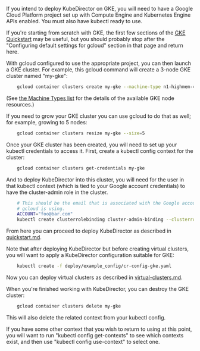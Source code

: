 If you intend to deploy KubeDirector on GKE, you will need to have a Google Cloud Platform project set up with Compute Engine and Kubernetes Engine APIs enabled. You must also have kubectl ready to use.

If you're starting from scratch with GKE, the first few sections of the [GKE Quickstart](https://cloud.google.com/kubernetes-engine/docs/quickstart) may be useful, but you should probably stop after the "Configuring default settings for gcloud" section in that page and return here.

With gcloud configured to use the appropriate project, you can then launch a GKE cluster. For example, this gcloud command will create a 3-node GKE cluster named "my-gke":
```bash
    gcloud container clusters create my-gke --machine-type n1-highmem-4
```
(See [the Machine Types list](https://cloud.google.com/compute/docs/machine-types) for the details of the available GKE node resources.)

If you need to grow your GKE cluster you can use gcloud to do that as well; for example, growing to 5 nodes:
```bash
    gcloud container clusters resize my-gke --size=5
```

Once your GKE cluster has been created, you will need to set up your kubectl credentials to access it. First, create a kubectl config context for the cluster:
```bash
    gcloud container clusters get-credentials my-gke
```

And to deploy KubeDirector into this cluster, you will need for the user in that kubectl context (which is tied to your Google account credentials) to have the cluster-admin role in the cluster.
```bash
    # This should be the email that is associated with the Google account that
    # gcloud is using.
    ACCOUNT="foo@bar.com"
    kubectl create clusterrolebinding cluster-admin-binding --clusterrole=cluster-admin --user=${ACCOUNT}
```

From here you can proceed to deploy KubeDirector as described in [quickstart.md](quickstart.md).

Note that after deploying KubeDirector but before creating virtual clusters, you will want to apply a KubeDirector configuration suitable for GKE:
```bash
    kubectl create -f deploy/example_config/cr-config-gke.yaml
```

Now you can deploy virtual clusters as described in [virtual-clusters.md](virtual-clusters.md).

When you're finished working with KubeDirector, you can destroy the GKE cluster:
```bash
    gcloud container clusters delete my-gke
```

This will also delete the related context from your kubectl config.

If you have some other context that you wish to return to using at this point, you will want to run "kubectl config get-contexts" to see which contexts exist, and then use "kubectl config use-context" to select one.
